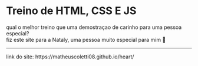 # Treino de HTML, CSS E JS
qual o melhor treino que uma demostraçao de carinho para uma pessoa especial? <br>
fiz este site para a Nataly, uma pessoa muito especial para mim 🤍
<hr>
link do site: https://matheuscoletti08.github.io/heart/
